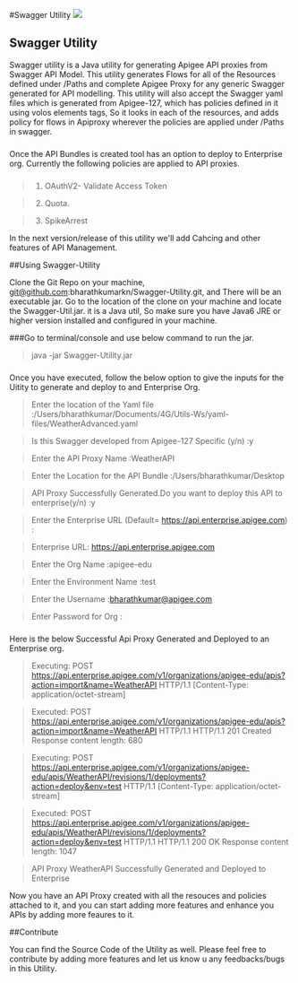 #Swagger Utility
![](http://www.mikestowe.com/wp-content/uploads/2014/05/swagger.png)
## Swagger Utility
Swagger utility is a Java utility for generating Apigee API proxies from Swagger API Model. 
This utility generates Flows for all of the Resources defined under /Paths and complete Apigee Proxy for any generic Swagger generated for API modelling. 
This utility will also accept the Swagger yaml files which is generated from Apigee-127, which has policies defined in it using volos elements tags, So it looks in each of the resources, and adds policy for flows in Apiproxy wherever the policies are applied under /Paths in swagger.

###
Once the API Bundles is created tool has an option to deploy to Enterprise  org.
Currently the following policies are applied to API proxies.
###
> 1. OAuthV2- Validate Access Token

> 2. Quota.

> 3. SpikeArrest

In the next version/release of this utility we'll add Cahcing and other features of API Management.

##Using Swagger-Utility

Clone the Git Repo on your machine, git@github.com:bharathkumarkn/Swagger-Utility.git, and There will be an executable jar.
Go to the location of the clone on your machine and locate the Swagger-Util.jar.
it is a Java util, So make sure you have Java6 JRE or higher version installed and configured in your machine.

###Go to terminal/console and use below command to run the jar.

> java -jar Swagger-Utility.jar

###
Once you have executed, follow the below option to give the inputs for the Uitity to generate and deploy to and Enterprise Org.


> Enter the location of the Yaml file :/Users/bharathkumar/Documents/4G/Utils-Ws/yaml-files/WeatherAdvanced.yaml

> Is this Swagger developed from Apigee-127 Specific (y/n) :y

> Enter the API Proxy Name :WeatherAPI

> Enter the Location for the API Bundle :/Users/bharathkumar/Desktop

> API Proxy Successfully Generated.Do you want to deploy this API to enterprise(y/n) :y

> Enter the Enterprise URL (Default= https://api.enterprise.apigee.com) :

> Enterprise URL: https://api.enterprise.apigee.com

> Enter the Org Name :apigee-edu

> Enter the Environment Name :test

> Enter the Username :bharathkumar@apigee.com

> Enter Password for Org :

###
Here is the below Successful Api Proxy Generated and Deployed to an Enterprise org.

> Executing: POST https://api.enterprise.apigee.com/v1/organizations/apigee-edu/apis?action=import&name=WeatherAPI HTTP/1.1
[Content-Type: application/octet-stream]

> Executed: POST https://api.enterprise.apigee.com/v1/organizations/apigee-edu/apis?action=import&name=WeatherAPI HTTP/1.1
HTTP/1.1 201 Created
Response content length: 680

> Executing: POST https://api.enterprise.apigee.com/v1/organizations/apigee-edu/apis/WeatherAPI/revisions/1/deployments?action=deploy&env=test HTTP/1.1
[Content-Type: application/octet-stream]

> Executed: POST https://api.enterprise.apigee.com/v1/organizations/apigee-edu/apis/WeatherAPI/revisions/1/deployments?action=deploy&env=test HTTP/1.1
HTTP/1.1 200 OK
Response content length: 1047

> API Proxy WeatherAPI Successfully Generated and Deployed to Enterprise


Now you have an API Proxy created with all the resouces and policies attached to it, and you can start adding more features and enhance you APIs by adding more feaures to it.

##Contribute

You can find the Source Code of the Utility as well. Please feel free to contribute by adding more features and let us know u any feedbacks/bugs in this Utility.

  [1]: https://github.com/bharathkumarkn/Swagger-Utility
